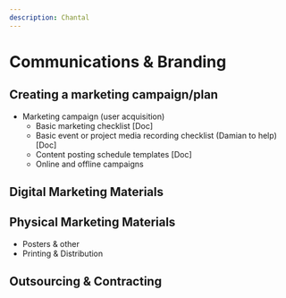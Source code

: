 ```yaml
---
description: Chantal
---
```


# Communications & Branding

## Creating a marketing campaign/plan

* Marketing campaign \(user acquisition\)
  * Basic marketing checklist \[Doc\]
  * Basic event or project media recording checklist \(Damian to help\) \[Doc\]
  * Content posting schedule templates \[Doc\]
  * Online and offline campaigns

## Digital Marketing Materials

## Physical Marketing Materials

* Posters & other 
* Printing & Distribution

## Outsourcing & Contracting

